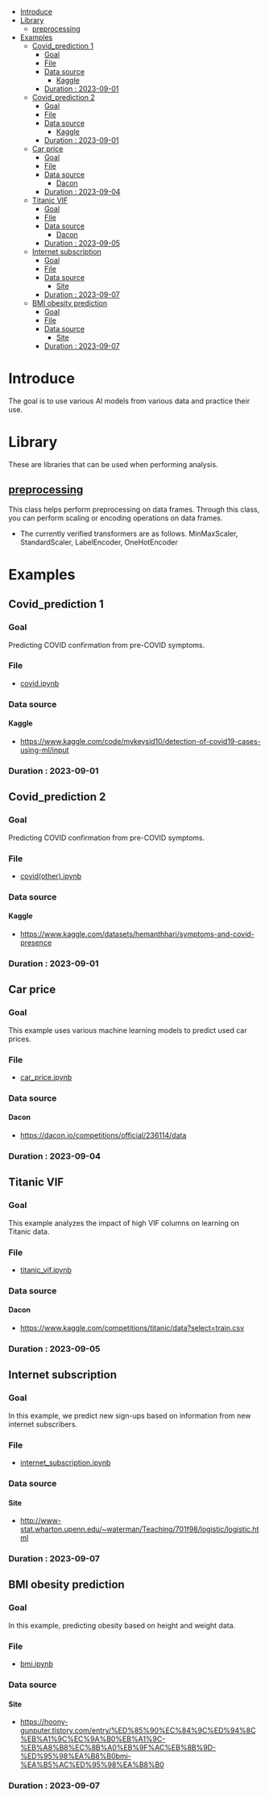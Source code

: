 - [Introduce](#introduce)
- [Library](#library)
  - [preprocessing](#preprocessing)
- [Examples](#examples)
  - [Covid\_prediction 1](#covid_prediction-1)
    - [Goal](#goal)
    - [File](#file)
    - [Data source](#data-source)
      - [Kaggle](#kaggle)
    - [Duration : 2023-09-01](#duration--2023-09-01)
  - [Covid\_prediction 2](#covid_prediction-2)
    - [Goal](#goal-1)
    - [File](#file-1)
    - [Data source](#data-source-1)
      - [Kaggle](#kaggle-1)
    - [Duration : 2023-09-01](#duration--2023-09-01-1)
  - [Car price](#car-price)
    - [Goal](#goal-2)
    - [File](#file-2)
    - [Data source](#data-source-2)
      - [Dacon](#dacon)
    - [Duration : 2023-09-04](#duration--2023-09-04)
  - [Titanic VIF](#titanic-vif)
    - [Goal](#goal-3)
    - [File](#file-3)
    - [Data source](#data-source-3)
      - [Dacon](#dacon-1)
    - [Duration : 2023-09-05](#duration--2023-09-05)
  - [Internet subscription](#internet-subscription)
    - [Goal](#goal-4)
    - [File](#file-4)
    - [Data source](#data-source-4)
      - [Site](#site)
    - [Duration : 2023-09-07](#duration--2023-09-07)
  - [BMI obesity prediction](#bmi-obesity-prediction)
    - [Goal](#goal-5)
    - [File](#file-5)
    - [Data source](#data-source-5)
      - [Site](#site-1)
    - [Duration : 2023-09-07](#duration--2023-09-07-1)

# Introduce
The goal is to use various AI models from various data and practice their use.

# Library
These are libraries that can be used when performing analysis.
## [preprocessing](https://github.com/tooha289/AI_Example/blob/main/Library/preprocessing.py)
This class helps perform preprocessing on data frames. Through this class, you can perform scaling or encoding operations on data frames.
* The currently verified transformers are as follows. MinMaxScaler, StandardScaler, LabelEncoder, OneHotEncoder

# Examples
## Covid_prediction 1 
### Goal
Predicting COVID confirmation from pre-COVID symptoms.

### File
* [covid.ipynb](https://github.com/tooha289/AI_Example/blob/main/covid(other_data).ipynb)

### Data source
#### Kaggle
* https://www.kaggle.com/code/mykeysid10/detection-of-covid19-cases-using-ml/input

### Duration : 2023-09-01

## Covid_prediction 2
### Goal
Predicting COVID confirmation from pre-COVID symptoms.

### File
* [covid(other).ipynb](https://github.com/tooha289/AI_Example/blob/main/covid(other_data).ipynb)

### Data source
#### Kaggle
* https://www.kaggle.com/datasets/hemanthhari/symptoms-and-covid-presence
  
### Duration : 2023-09-01

## Car price
### Goal
This example uses various machine learning models to predict used car prices.

### File
* [car_price.ipynb](https://github.com/tooha289/AI_Example/blob/main/car_price.ipynb)

### Data source
#### Dacon
* https://dacon.io/competitions/official/236114/data
  
### Duration : 2023-09-04

## Titanic VIF
### Goal
This example analyzes the impact of high VIF columns on learning on Titanic data.

### File
* [titanic_vif.ipynb](https://github.com/tooha289/AI_Example/blob/main/titanic_vif.ipynb)

### Data source
#### Dacon
* https://www.kaggle.com/competitions/titanic/data?select=train.csv

### Duration : 2023-09-05

## Internet subscription
### Goal
In this example, we predict new sign-ups based on information from new internet subscribers.

### File
* [internet_subscription.ipynb](https://github.com/tooha289/AI_Example/blob/main/internet_subscription.ipynb)

### Data source
#### Site
* http://www-stat.wharton.upenn.edu/~waterman/Teaching/701f98/logistic/logistic.html

### Duration : 2023-09-07

## BMI obesity prediction
### Goal
In this example, predicting obesity based on height and weight data.

### File
* [bmi.ipynb](https://github.com/tooha289/AI_Example/blob/main/bmi.ipynb)

### Data source
#### Site
* https://hoony-gunputer.tistory.com/entry/%ED%85%90%EC%84%9C%ED%94%8C%EB%A1%9C%EC%9A%B0%EB%A1%9C-%EB%A8%B8%EC%8B%A0%EB%9F%AC%EB%8B%9D-%ED%95%98%EA%B8%B0bmi-%EA%B5%AC%ED%95%98%EA%B8%B0

### Duration : 2023-09-07